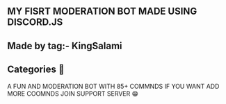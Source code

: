 ## MY FISRT MODERATION BOT MADE USING DISCORD.JS 
## Made by tag:- KingSalami
## Categories 📑



A FUN AND MODERATION BOT WITH 85+ COMMNDS 
IF YOU WANT ADD MORE COOMNDS JOIN SUPPORT SERVER 😁
